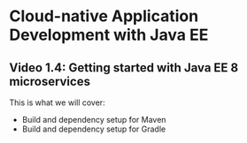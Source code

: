 # Cloud-native Application Development with Java EE

## Video 1.4: Getting started with Java EE 8 microservices

This is what we will cover:
- Build and dependency setup for Maven
- Build and dependency setup for Gradle
